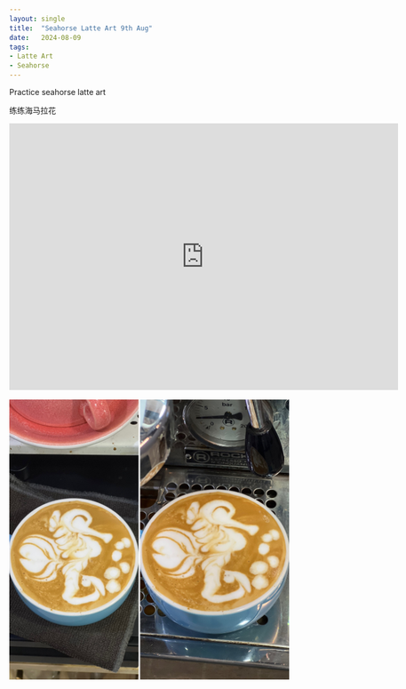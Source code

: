 ```yaml
---
layout: single
title:  "Seahorse Latte Art 9th Aug"
date:   2024-08-09
tags:
- Latte Art
- Seahorse
---
```



Practice seahorse latte art

练练海马拉花


<div class="embed-container">
  <iframe
      src="https://www.youtube.com/embed/5X84OGg0RFo"
      width="700"
      height="480"
      frameborder="0"
      allowfullscreen="true">
  </iframe>
</div>


![](/assets/img/2024/08/09/AAD768CF-5D89-4D5C-BB39-EC3B64EB733A.JPG)
